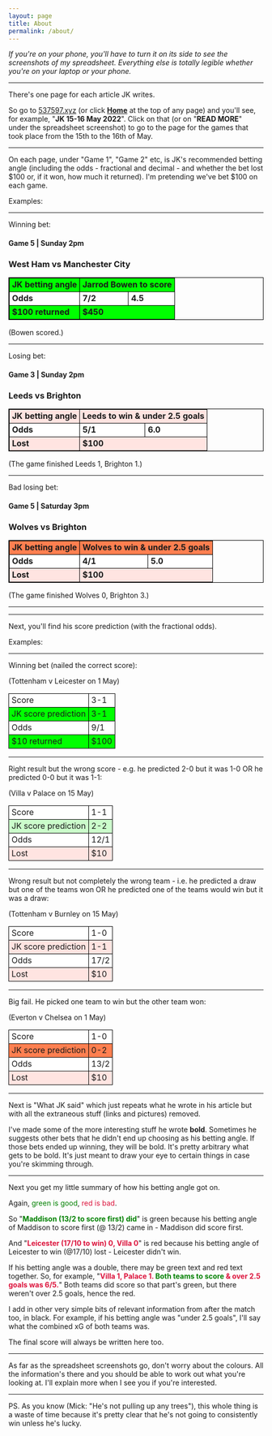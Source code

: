 ```yaml
---
layout: page
title: About
permalink: /about/
---
```

<head>
<style>
td {
    padding-right: 5px;
}
td {
    padding-left: 5px;
}
</style>
</head>

<i>If you're on your phone, you'll have to turn it on its side to see the screenshots of my spreadsheet. Everything else is totally legible whether you're on your laptop or your phone.</i>

<hr>
There's one page for each article JK writes.

So go to <a href="https://537597.xyz">537597.xyz</a> (or click <b><a href="https://537597.xyz">Home</a></b> at the top of any page) and you'll see, for example, "<b>JK 15-16 May 2022</b>". Click on that (or on "<b>READ MORE</b>" under the spreadsheet screenshot) to go to the page for the games that took place from the 15th to the 16th of May.

<hr>
On each page, under "Game 1", "Game 2" etc, is JK's recommended betting angle (including the odds - fractional and decimal - and whether the bet lost $100 or, if it won, how much it returned). I'm pretending we've bet $100 on each game.

Examples:
<hr>
Winning bet:

#### Game 5 | Sunday 2pm
### West Ham vs Manchester City

<table style="border:1px solid black;">
  <tr style="background-color:lime;border:1px solid black">
    <td style="border:1px solid black;"><b>JK betting angle</b></td>
    <td style="border:1px solid black;" colspan="2"><b>Jarrod Bowen to score</b></td>
    </tr>
  <tr style="background-color:white;border:1px solid black">
    <td style="border:1px solid black;"><b>Odds</b></td>
    <td style="border:1px solid black;"><b>7/2</b></td>
    <td style="border:1px solid black;"><b>4.5</b></td>
    </tr>
  <tr style="background-color:lime;border:1px solid black">
    <td style="border:1px solid black;"><b>$100 returned</b></td>
    <td style="border:1px solid black;" colspan="2"><b>$450</b></td>
    </tr>
</table>
(Bowen scored.)

<hr>
Losing bet:

#### Game 3 | Sunday 2pm
### Leeds vs Brighton

<table style="border:1px solid black;">
  <tr style="background-color:mistyrose;border:1px solid black">
    <td style="border:1px solid black;"><b>JK betting angle</b></td>
    <td style="border:1px solid black;" colspan="2"><b>Leeds to win & under 2.5 goals</b></td>
    </tr>
  <tr style="background-color:white;border:1px solid black">
    <td style="border:1px solid black;"><b>Odds</b></td>
    <td style="border:1px solid black;"><b>5/1</b></td>
    <td style="border:1px solid black;"><b>6.0</b></td>
    </tr>
  <tr style="background-color:mistyrose;border:1px solid black">
    <td style="border:1px solid black;"><b>Lost</b></td>
    <td style="border:1px solid black;" colspan="2"><b>$100</b></td>
    </tr>
</table>
(The game finished Leeds 1, Brighton 1.)

<hr>
Bad losing bet:

#### Game 5 | Saturday 3pm
### Wolves vs Brighton

<table style="border:1px solid black;">
  <tr style="background-color:coral;border:1px solid black">
    <td style="border:1px solid black;"><b>JK betting angle</b></td>
    <td style="border:1px solid black;" colspan="2"><b>Wolves to win & under 2.5 goals</b></td>
    </tr>
  <tr style="background-color:white;border:1px solid black">
    <td style="border:1px solid black;"><b>Odds</b></td>
    <td style="border:1px solid black;"><b>4/1</b></td>
    <td style="border:1px solid black;"><b>5.0</b></td>
    </tr>
  <tr style="background-color:mistyrose;border:1px solid black">
    <td style="border:1px solid black;"><b>Lost</b></td>
    <td style="border:1px solid black;" colspan="2"><b>$100</b></td>
    </tr>
</table>
(The game finished Wolves 0, Brighton 3.)

<hr>
<hr>
Next, you'll find his score prediction (with the fractional odds).

Examples:
<hr>
Winning bet (nailed the correct score):

(Tottenham v Leicester on 1 May)
<table>
  <tr style="background-color:white;border:1px solid black">
    <td style="border:1px solid black;">Score</td>
    <td style="border:1px solid black;">3-1</td>
    </tr>
  <tr style="background-color:lime;border:1px solid black">
    <td style="border:1px solid black;">JK score prediction</td>
    <td style="border:1px solid black;">3-1</td>
    </tr>
  <tr style="background-color:white;border:1px solid black">
    <td style="border:1px solid black;">Odds</td>
    <td style="border:1px solid black;">9/1</td>
    </tr>
  <tr style="background-color:lime;border:1px solid black">
    <td style="border:1px solid black;">$10 returned</td>
    <td style="border:1px solid black;">$100</td>
    </tr>
</table>

<hr>
Right result but the wrong score - e.g. he predicted 2-0 but it was 1-0 OR he predicted 0-0 but it was 1-1: 

(Villa v Palace on 15 May)
<table>
  <tr style="background-color:white;border:1px solid black">
    <td style="border:1px solid black;">Score</td>
    <td style="border:1px solid black;">1-1</td>
    </tr>
  <tr style="background-color:#CBFDCB;border:1px solid black">
    <td style="border:1px solid black;">JK score prediction</td>
    <td style="border:1px solid black;">2-2</td>
    </tr>
  <tr style="background-color:white;border:1px solid black">
    <td style="border:1px solid black;">Odds</td>
    <td style="border:1px solid black;">12/1</td>
    </tr>
  <tr style="background-color:mistyrose;border:1px solid black">
    <td style="border:1px solid black;">Lost</td>
    <td style="border:1px solid black;">$10</td>
    </tr>
</table>

<hr>
Wrong result but not completely the wrong team - i.e. he predicted a draw but one of the teams won OR he predicted one of the teams would win but it was a draw:

(Tottenham v Burnley on 15 May)
<table>
  <tr style="background-color:white;border:1px solid black">
    <td style="border:1px solid black;">Score</td>
    <td style="border:1px solid black;">1-0</td>
    </tr>
  <tr style="background-color:mistyrose;border:1px solid black">
    <td style="border:1px solid black;">JK score prediction</td>
    <td style="border:1px solid black;">1-1</td>
    </tr>
  <tr style="background-color:white;border:1px solid black">
    <td style="border:1px solid black;">Odds</td>
    <td style="border:1px solid black;">17/2</td>
    </tr>
  <tr style="background-color:mistyrose;border:1px solid black">
    <td style="border:1px solid black;">Lost</td>
    <td style="border:1px solid black;">$10</td>
    </tr>
</table>

<hr>
Big fail. He picked one team to win but the other team won:

(Everton v Chelsea on 1 May)
<table>
  <tr style="background-color:white;border:1px solid black">
    <td style="border:1px solid black;">Score</td>
    <td style="border:1px solid black;">1-0</td>
    </tr>
  <tr style="background-color:coral;border:1px solid black">
    <td style="border:1px solid black;">JK score prediction</td>
    <td style="border:1px solid black;">0-2</td>
    </tr>
  <tr style="background-color:white;border:1px solid black">
    <td style="border:1px solid black;">Odds</td>
    <td style="border:1px solid black;">13/2</td>
    </tr>
  <tr style="background-color:mistyrose;border:1px solid black">
    <td style="border:1px solid black;">Lost</td>
    <td style="border:1px solid black;">$10</td>
    </tr>
</table>

<hr>
Next is "What JK said" which just repeats what he wrote in his article but with all the extraneous stuff (links and pictures) removed.

I've made some of the more interesting stuff he wrote <b>bold</b>. Sometimes he suggests other bets that he didn't end up choosing as his betting angle. If those bets ended up winning, they will be bold. It's pretty arbitrary what gets to be bold. It's just meant to draw your eye to certain things in case you're skimming through.

<hr>
Next you get my little summary of how his betting angle got on.

Again, <font color="green">green is good</font>, <font color="crimson">red is bad</font>.

So "<b><font color="green">Maddison (13/2 to score first) did</font></b>" is green because his betting angle of Maddison to score first (@ 13/2) came in - Maddison did score first.

And "<b><font color="crimson">Leicester (17/10 to win) 0, Villa 0</font></b>" is red because his betting angle of Leicester to win (@17/10) lost - Leicester didn't win.

If his betting angle was a double, there may be green text and red text together. So, for example, "<b><font color="crimson">Villa 1, Palace 1. </font><font color="green">Both teams to score </font><font color="crimson">& over 2.5 goals was 6/5.</font></b>" Both teams did score so that part's green, but there weren't over 2.5 goals, hence the red. 

I add in other very simple bits of relevant information from after the match too, in black. For example, if his betting angle was "under 2.5 goals", I'll say what the combined xG of both teams was.

The final score will always be written here too.

<hr>
As far as the spreadsheet screenshots go, don't worry about the colours. All the information's there and you should be able to work out what you're looking at. I'll explain more when I see you if you're interested.

<hr>
PS. As you know (Mick: "He's not pulling up any trees"), this whole thing is a waste of time because it's pretty clear that he's not going to consistently win unless he's lucky.

